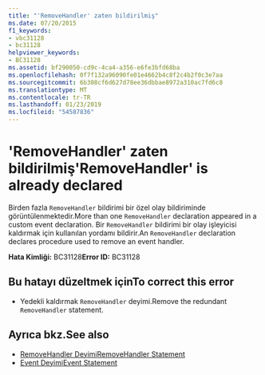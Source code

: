 ```yaml
---
title: "'RemoveHandler' zaten bildirilmiş"
ms.date: 07/20/2015
f1_keywords:
- vbc31128
- bc31128
helpviewer_keywords:
- BC31128
ms.assetid: bf290050-cd9c-4ca4-a356-e6fe3bfd68ba
ms.openlocfilehash: 0f7f132a96090fe01e4662b4c8f2c4b2f0c3e7aa
ms.sourcegitcommit: 6b308cf6d627d78ee36dbbae8972a310ac7fd6c8
ms.translationtype: MT
ms.contentlocale: tr-TR
ms.lasthandoff: 01/23/2019
ms.locfileid: "54587836"
---
```

# <a name="removehandler-is-already-declared"></a><span data-ttu-id="735a3-102">'RemoveHandler' zaten bildirilmiş</span><span class="sxs-lookup"><span data-stu-id="735a3-102">'RemoveHandler' is already declared</span></span>
<span data-ttu-id="735a3-103">Birden fazla `RemoveHandler` bildirimi bir özel olay bildiriminde görüntülenmektedir.</span><span class="sxs-lookup"><span data-stu-id="735a3-103">More than one `RemoveHandler` declaration appeared in a custom event declaration.</span></span> <span data-ttu-id="735a3-104">Bir `RemoveHandler` bildirimi bir olay işleyicisi kaldırmak için kullanılan yordamı bildirir.</span><span class="sxs-lookup"><span data-stu-id="735a3-104">An `RemoveHandler` declaration declares procedure used to remove an event handler.</span></span>  
  
 <span data-ttu-id="735a3-105">**Hata Kimliği:** BC31128</span><span class="sxs-lookup"><span data-stu-id="735a3-105">**Error ID:** BC31128</span></span>  
  
## <a name="to-correct-this-error"></a><span data-ttu-id="735a3-106">Bu hatayı düzeltmek için</span><span class="sxs-lookup"><span data-stu-id="735a3-106">To correct this error</span></span>  
  
-   <span data-ttu-id="735a3-107">Yedekli kaldırmak `RemoveHandler` deyimi.</span><span class="sxs-lookup"><span data-stu-id="735a3-107">Remove the redundant `RemoveHandler` statement.</span></span>  
  
## <a name="see-also"></a><span data-ttu-id="735a3-108">Ayrıca bkz.</span><span class="sxs-lookup"><span data-stu-id="735a3-108">See also</span></span>
- [<span data-ttu-id="735a3-109">RemoveHandler Deyimi</span><span class="sxs-lookup"><span data-stu-id="735a3-109">RemoveHandler Statement</span></span>](../../visual-basic/language-reference/statements/removehandler-statement.md)
- [<span data-ttu-id="735a3-110">Event Deyimi</span><span class="sxs-lookup"><span data-stu-id="735a3-110">Event Statement</span></span>](../../visual-basic/language-reference/statements/event-statement.md)
